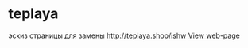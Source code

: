 # teplaya
эскиз страницы для замены http://teplaya.shop/ishw
[View web-page](https://gennadiy1970.github.io/teplaya/)
